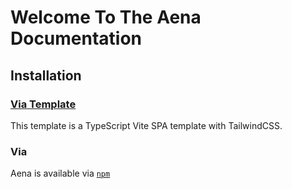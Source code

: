 # Welcome To The Aena Documentation

## Installation

### [Via Template](https://github.com/trombecher/aena-template)

This template is a TypeScript Vite SPA template with TailwindCSS.

### Via 

Aena is available via [`npm`](https://www.npmjs.com/package/aena)